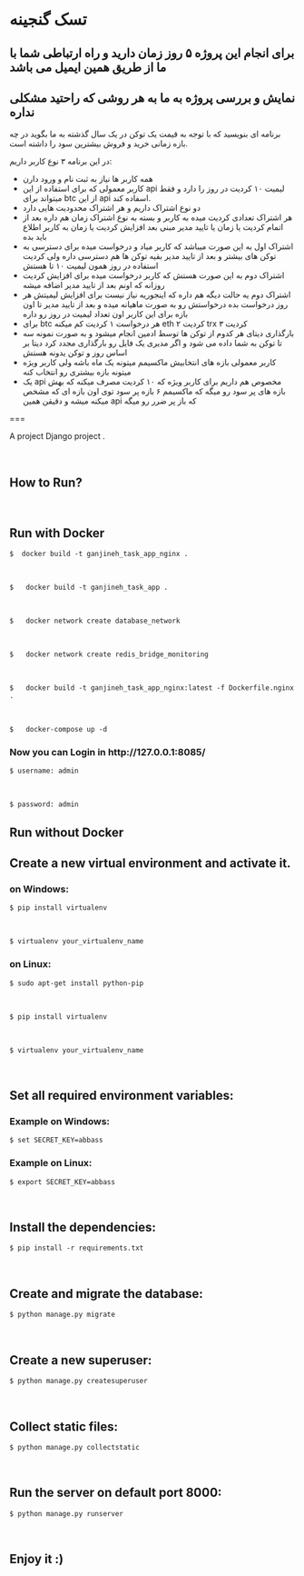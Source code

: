 تسک گنجینه
===

برای انجام این پروژه ۵ روز زمان دارید و راه ارتباطی شما با ما از طریق همین ایمیل می باشد
---
نمایش و بررسی پروژه به ما به هر روشی که راحتید مشکلی نداره
---

برنامه ای بنویسید که با توجه به قیمت یک توکن در یک سال گذشته به ما بگوید در چه بازه زمانی خرید و فروش بیشترین سود را داشته است.

در این برنامه ۳ نوع کاربر داریم:

* همه کاربر ها نیاز به ثبت نام و ورود دارن
* کاربر معمولی که برای استفاده از این api  لیمیت ۱۰ کردیت در روز را دارد و فقط میتواند برای btc  از این api  اسفاده کند.
* دو نوع اشتراک داریم و هر اشتراک محدودیت هایی دارد
* هر اشتراک تعدادی کردیت میده به کاربر و بسته به نوع اشتراک زمان هم داره بعد از اتمام کردیت یا زمان یا تایید مدیر مبنی بعد افزایش کردیت یا زمان به کاربر اطلاع باید بده 
* اشتراک اول به این صورت میباشد که کاربر میاد و درخواست میده برای دسترسی به توکن های بیشتر و بعد از تایید مدیر بقیه توکن ها هم دسترسی داره ولی کردیت استفاده در روز همون لیمیت ۱۰ تا هستش
* اشتراک دوم به این صورت هستش که کاربر درخواست میده برای افزایش کردیت روزانه که اونم بعد از تایید مدیر اضافه میشه
* اشتراک دوم یه حالت دیگه هم داره که اینجوریه نیاز نیست برای افزایش لیمیتش هر روز درخواست بده درخواستش رو به صورت ماهیانه میده و بعد از تایید مدیر تا اون بازه برای این کاربر اون تعداد لیمیت در روز رو داره
* برای btc هر درخواست ۱ کردیت کم میکنه eth ۲ کردیت trx ۳ کردیت
* بارگذاری دیتای هر کدوم از توکن ها توسط ادمین انجام میشود و به صورت نمونه سه تا توکن به شما داده می شود و اگر مدیری یک فایل رو بارگذاری مجدد کرد دیتا بر اساس روز و توکن یدونه هستش
* کاربر معمولی بازه های انتخابیش ماکسیمم میتونه یک ماه باشه ولی کاربر ویژه میتونه بازه بیشتری رو انتخاب کنه
* یک api مخصوص هم داریم برای کاربر ویژه که ۱۰ کردیت مصرف میکنه که بهش بازه های پر سود رو میگه که ماکسیمم ۶ بازه پر سود توی اون بازه ای که مشخص میکنه میشه و دقیقن همین api که باز پر ضرر رو میگه

===

A project Django project .

<br>
<h2>How to Run? </h2>
<br>

<h2>
  Run with Docker
</h2>

<div class="highlight highlight-source-shell">

  ```
  $  docker build -t ganjineh_task_app_nginx . 
  ```

  <br>
  
  ```
  $   docker build -t ganjineh_task_app .
  ```

  <br>
  
  ```
  $   docker network create database_network
  ```

  <br>
  
  ```
  $   docker network create redis_bridge_monitoring

  ```
 <br>
 
  ```
  $   docker build -t ganjineh_task_app_nginx:latest -f Dockerfile.nginx .

  ```
 <br>
  
  ```
  $   docker-compose up -d
  ```

</div>

<h3>Now you can Login in http://127.0.0.1:8085/</h3>
<div class="highlight highlight-source-shell">

  ```
  $ username: admin
  ```
  <br>
  
  ```
  $ password: admin
  ```
</div>


<h2>
  Run without Docker
</h2>
<h2>
  Create a new virtual environment and activate it.
</h2>

<h3>on Windows:</h3>
<div class="highlight highlight-source-shell">

  ```
  $ pip install virtualenv
  ```
  <br>
  
  ```
  $ virtualenv your_virtualenv_name
  ```
</div>


<h3>on Linux:</h3>
<div class="highlight highlight-source-shell">

  ```
  $ sudo apt-get install python-pip
  ```
  <br>
  
  ```
  $ pip install virtualenv
  ```
  <br>
  
  ```
  $ virtualenv your_virtualenv_name
  ```
</div>

<br>

<h2>
  Set all required environment variables:
</h2>

<h3>Example on Windows:</h3>
<div class="highlight highlight-source-shell">

  ```
  $ set SECRET_KEY=abbass
  ```
</div>

<h3>Example on Linux:</h3>
<div class="highlight highlight-source-shell">

  ```
  $ export SECRET_KEY=abbass
  ```
</div>
<br>

<h2>
  Install the dependencies:
</h2>
<div class="highlight highlight-source-shell">

  ```
  $ pip install -r requirements.txt
  ```
</div>
<br>

<h2>
  Create and migrate the database:
</h2>
<div class="highlight highlight-source-shell">

  ```
  $ python manage.py migrate
  ```
</div>
<br>

<h2>
  Create a new superuser:
</h2>
<div class="highlight highlight-source-shell">

  ```
  $ python manage.py createsuperuser
  ```
</div>
<br>

<h2>
  Collect static files:
</h2>
<div class="highlight highlight-source-shell">

  ```
  $ python manage.py collectstatic
  ```
</div>
<br>

<h2>
  Run the server on default port 8000:
</h2>
<div class="highlight highlight-source-shell">

  ```
  $ python manage.py runserver
  ```
</div>
<br>

<h2>
  Enjoy it :)
</h2>